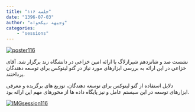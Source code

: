 ```yaml
---
title: "جلسه ۱۱۶"
date: "1396-07-03"
author: "وجیهه نیکخواه"
categories:
    - "sessions"
---
```

[![poster116](../../img/posters/poster116.jpg)](../../img/poster116.jpg)

نشست صد و شانزدهم شیرازلاگ با ارائه امین خزاعی در دانشگاه زند برگزار شد. آقای خزاعی در این ارائه به بررسی ابزارهای مورد نیاز در گنو لینوکس برای توسعه دهندگان پرداختند. 

دلایل استفاده از گنو لینوکس برای توسعه دهندگان، توزیع های برگزیده و معرفی ابزارهای توسعه در این سیستم عامل و نیز پایگاه داده ها از محورهای مهم این ارائه بود.


[![IMGsession116](../../img/IMGsession116_1.jpg)](../../img/IMGsession116_1.jpg)
